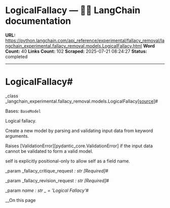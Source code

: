 # LogicalFallacy — 🦜🔗 LangChain  documentation

**URL:** https://python.langchain.com/api_reference/experimental/fallacy_removal/langchain_experimental.fallacy_removal.models.LogicalFallacy.html
**Word Count:** 40
**Links Count:** 102
**Scraped:** 2025-07-21 08:24:27
**Status:** completed

---

# LogicalFallacy\#

_class _langchain\_experimental.fallacy\_removal.models.LogicalFallacy[\[source\]](https://python.langchain.com/api_reference/_modules/langchain_experimental/fallacy_removal/models.html#LogicalFallacy)\#     

Bases: `BaseModel`

Logical fallacy.

Create a new model by parsing and validating input data from keyword arguments.

Raises \[ValidationError\]\[pydantic\_core.ValidationError\] if the input data cannot be validated to form a valid model.

self is explicitly positional-only to allow self as a field name.

_param _fallacy\_critique\_request _: str_ _\[Required\]_\#     

_param _fallacy\_revision\_request _: str_ _\[Required\]_\#     

_param _name _: str_ _ = 'Logical Fallacy'_\#     

__On this page